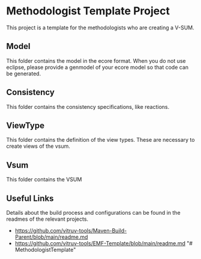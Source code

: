 Methodologist Template Project
==============================
This project is a template for the methodologists who are creating a V-SUM.


Model
-----
This folder contains the model in the ecore format. When you do not use eclipse, please provide a genmodel of your ecore model so that code can be generated. 

Consistency
-----------
This folder contains the consistency specifications, like reactions.

ViewType
--------
This folder contains the definition of the view types. These are necessary to create views of the vsum. 

Vsum
----
This folder contains the VSUM

Useful Links
------------
Details about the build process and configurations can be found in the readmes of the relevant projects.
* https://github.com/vitruv-tools/Maven-Build-Parent/blob/main/readme.md
* https://github.com/vitruv-tools/EMF-Template/blob/main/readme.md
"# MethodologistTemplate" 

